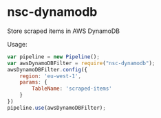# nsc-dynamodb
Store scraped items in AWS DynamoDB

Usage:

```js
var pipeline = new Pipeline();
var awsDynamoDBFilter = require("nsc-dynamodb");
awsDynamoDBFilter.config({
    region: 'eu-west-1',
    params: {
        TableName: 'scraped-items'
    }
})
pipeline.use(awsDynamoDBFilter);
```